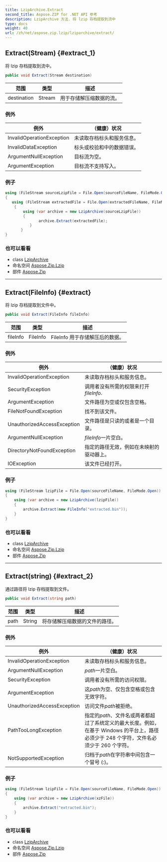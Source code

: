 ```yaml
---
title: LzipArchive.Extract
second_title: Aspose.ZIP for .NET API 参考
description: LzipArchive 方法. 将 lzip 存档提取到流中
type: docs
weight: 40
url: /zh/net/aspose.zip.lzip/lziparchive/extract/
---
```

## Extract(Stream) {#extract_1}

将 lzip 存档提取到流中。

```csharp
public void Extract(Stream destination)
```

| 范围 | 类型 | 描述 |
| --- | --- | --- |
| destination | Stream | 用于存储解压缩数据的流。 |

### 例外

| 例外 | （健康）状况 |
| --- | --- |
| InvalidOperationException | 未读取存档标头和服务信息。 |
| InvalidDataException | 标头或校验和中的数据错误。 |
| ArgumentNullException | 目标流为空。 |
| ArgumentException | 目标流不支持写入。 |

### 例子

```csharp
using (FileStream sourceLzipFile = File.Open(sourceFileName, FileMode.Open))
{
   using (FileStream extractedFile = File.Open(extractedFileName, FileMode.Create))
    {
        using (var archive = new LzipArchive(sourceLzipFile))
        {
               archive.Extract(extractedFile);
           }
       }
}
```

### 也可以看看

* class [LzipArchive](../)
* 命名空间 [Aspose.Zip.Lzip](../../lziparchive/)
* 部件 [Aspose.Zip](../../../)

---

## Extract(FileInfo) {#extract}

将 lzip 存档提取到文件中。

```csharp
public void Extract(FileInfo fileInfo)
```

| 范围 | 类型 | 描述 |
| --- | --- | --- |
| fileInfo | FileInfo | FileInfo 用于存储解压后的数据。 |

### 例外

| 例外 | （健康）状况 |
| --- | --- |
| InvalidOperationException | 未读取存档标头和服务信息。 |
| SecurityException | 调用者没有所需的权限来打开*fileInfo*. |
| ArgumentException | 文件路径为空或仅包含空格。 |
| FileNotFoundException | 找不到该文件。 |
| UnauthorizedAccessException | 文件路径是只读的或者是一个目录。 |
| ArgumentNullException | *fileInfo*一片空白。 |
| DirectoryNotFoundException | 指定的路径无效，例如在未映射的驱动器上。 |
| IOException | 该文件已经打开。 |

### 例子

```csharp
using (FileStream lzipFile = File.Open(sourceFileName, FileMode.Open))
{
    using (var archive = new LzipArchive(lzipFile))
    {
        archive.Extract(new FileInfo("extracted.bin"));
    }
}
```

### 也可以看看

* class [LzipArchive](../)
* 命名空间 [Aspose.Zip.Lzip](../../lziparchive/)
* 部件 [Aspose.Zip](../../../)

---

## Extract(string) {#extract_2}

通过路径将 lzip 存档提取到文件。

```csharp
public void Extract(string path)
```

| 范围 | 类型 | 描述 |
| --- | --- | --- |
| path | String | 将存储解压缩数据的文件的路径。 |

### 例外

| 例外 | （健康）状况 |
| --- | --- |
| InvalidOperationException | 未读取存档标头和服务信息。 |
| ArgumentNullException | *path*一片空白。 |
| SecurityException | 调用者没有所需的访问权限。 |
| ArgumentException | 这*path*为空、仅包含空格或包含无效字符。 |
| UnauthorizedAccessException | 访问文件*path*被拒绝。 |
| PathTooLongException | 指定的*path*、文件名或两者都超过了系统定义的最大长度。例如，在基于 Windows 的平台上，路径必须少于 248 个字符，文件名必须少于 260 个字符。 |
| NotSupportedException | 归档于*path*在字符串中间包含一个冒号 (:)。 |

### 例子

```csharp
using (FileStream lzipFile = File.Open(sourceFileName, FileMode.Open))
{
    using (var archive = new LzipArchive(xzFile))
    {
        archive.Extract("extracted.bin");
    }
}
```

### 也可以看看

* class [LzipArchive](../)
* 命名空间 [Aspose.Zip.Lzip](../../lziparchive/)
* 部件 [Aspose.Zip](../../../)


